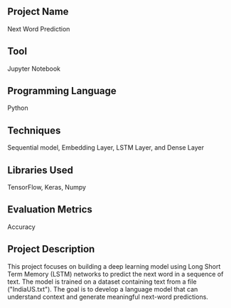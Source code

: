 ## Project Name
Next Word Prediction
## Tool
Jupyter Notebook  
## Programming Language
Python
## Techniques
Sequential model, Embedding Layer, LSTM Layer, and Dense Layer
## Libraries Used
TensorFlow, Keras, Numpy
## Evaluation Metrics
Accuracy

## Project Description
This project focuses on building a deep learning model using Long Short Term Memory (LSTM) networks to predict the next word in a sequence of text. The model is trained on a dataset containing text from a file ("IndiaUS.txt"). The goal is to develop a language model that can understand context and generate meaningful next-word predictions.
